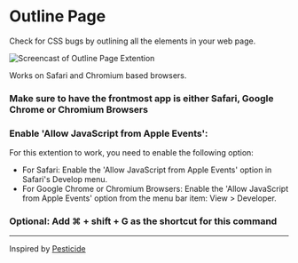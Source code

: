 # Outline Page

Check for CSS bugs by outlining all the elements in your web page.

![Screencast of Outline Page Extention](src="https://raw.githubusercontent.com/raycast/extensions/6c25f03826ce42b722b6f06e71dea5a1555fb410/extensions/outline-page/assets/screencast.gif")

Works on Safari and Chromium based browsers.

### Make sure to have the frontmost app is either Safari, Google Chrome or Chromium Browsers

### Enable 'Allow JavaScript from Apple Events':

For this extention to work, you need to enable the following option:

- For Safari: Enable the 'Allow JavaScript from Apple Events' option in Safari's Develop menu.
- For Google Chrome or Chromium Browsers: Enable the 'Allow JavaScript from Apple Events' option from the menu bar item: View > Developer.

### Optional: Add ⌘ + shift + G as the shortcut for this command

---

Inspired by [Pesticide](https://github.com/mrmrs/pesticide)
